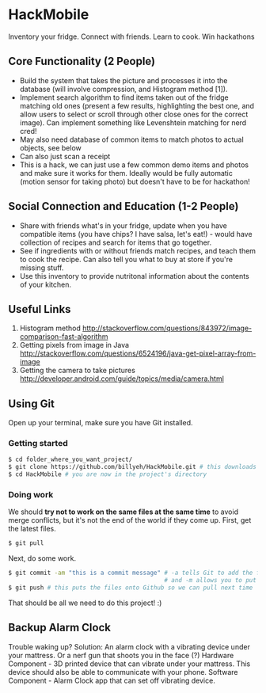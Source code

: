 HackMobile
==========

Inventory your fridge. Connect with friends. Learn to cook. Win hackathons


Core Functionality (2 People)
-----------------------------

- Build the system that takes the picture and processes it into the database (will involve compression, and Histogram method [1]). 
- Implement search algorithm to find items taken out of the fridge matching old ones (present a few results, highlighting the best one, and allow users to select or scroll through other close ones for the correct image). Can implement something like Levenshtein matching for nerd cred!
- May also need database of common items to match photos to actual objects, see below
- Can also just scan a receipt
- This is a hack, we can just use a few common demo items and photos and make sure it works for them. Ideally would be fully automatic (motion sensor for taking photo) but doesn't have to be for hackathon!

Social Connection and Education (1-2 People)
--------------------------------------------

- Share with friends what's in your fridge, update when you have compatible items (you have chips? I have salsa, let's eat!) - would have collection of recipes and search for items that go together.
- See if ingredients with or without friends match recipes, and teach them to cook the recipe. Can also tell you what to buy at store if you're missing stuff. 
- Use this inventory to provide nutritonal information about the contents of your kitchen.

Useful Links
------------
1. Histogram method http://stackoverflow.com/questions/843972/image-comparison-fast-algorithm
2. Getting pixels from image in Java http://stackoverflow.com/questions/6524196/java-get-pixel-array-from-image
3. Getting the camera to take pictures http://developer.android.com/guide/topics/media/camera.html

Using Git
---------
Open up your terminal, make sure you have Git installed.

### Getting started
```bash
$ cd folder_where_you_want_project/
$ git clone https://github.com/billyeh/HackMobile.git # this downloads all the files to your computer
$ cd HackMobile # you are now in the project's directory
```

### Doing work
We should **try not to work on the same files at the same time** to avoid merge conflicts, but it's not the end of the world if they come up. First, get the latest files.

```bash
$ git pull
```

Next, do some work.

```bash
$ git commit -am "this is a commit message" # -a tells Git to add the files you modified and added to the commit
                                            # and -m allows you to put the message inline
$ git push # this puts the files onto Github so we can pull next time
```

That should be all we need to do this project! :)

Backup Alarm Clock
------------------

Trouble waking up? Solution: An alarm clock with a vibrating device under your mattress. Or a nerf gun that shoots you in the face (?) Hardware Component - 3D printed device that can vibrate under your mattress. This device should also be able to communicate with your phone. Software Component - Alarm Clock app that can set off vibrating device.
